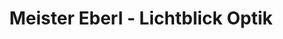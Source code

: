 ---
title: "Meister Eberl - Lichtblick Optik"
url: /nuernberg/meister-eberl-lichtblick-optik/
shop: Optiker
---
